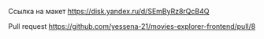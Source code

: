 Ссылка на макет https://disk.yandex.ru/d/SEmByRz8rQcB4Q

Pull request https://github.com/yessena-21/movies-explorer-frontend/pull/8